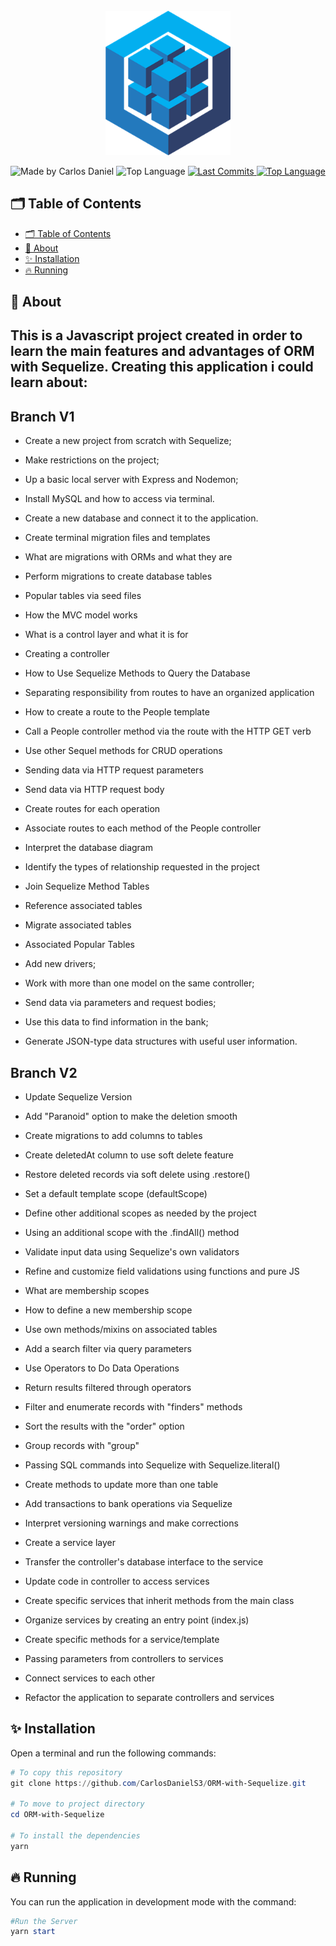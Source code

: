 <div align="center">
  <br />
  <img src=".github/sequelize.png" width="200" alt="sequelize" />
  <br />
<p>
    <img src="https://img.shields.io/badge/made%20by-Carlos%20DanielS3-2D325E?labelColor=F0DB4F&style=for-the-badge&logo=visual-studio-code&logoColor=2D325E" alt="Made by Carlos Daniel">
    <img alt="Top Language" src="https://img.shields.io/github/languages/top/CarlosDanielS3/ORM-with-Sequelize?color=2D325E&labelColor=F0DB4F&style=for-the-badge&logo=javascript&logoColor=2D325E">
    <a href="https://github.com/CarlosDanielS3/Typescript/commits/main">
      <img alt="Last Commits" src="https://img.shields.io/github/last-commit/CarlosDanielS3/Typescript?color=2D325E&labelColor=F0DB4F&style=for-the-badge&logo=github&logoColor=2D325E">
    </a>
<a href="https://github.com/CarlosDanielS3/Typescript/issues"><img alt="Top Language" src="https://img.shields.io/github/issues-raw/CarlosDanielS3/Typescript?color=2D325E&labelColor=F0DB4F&style=for-the-badge&logo=github&logoColor=2D325E"></a>
  </p>
</div>

## 🗂 Table of Contents
- [🗂 Table of Contents](#-table-of-contents)
- [📑 About](#-about)
- [✨ Installation](#-installation)
- [🔥 Running](#-running)
  
## 📑 About

## This is a Javascript project created in order to learn the main features and advantages of ORM with Sequelize. Creating this application i could learn about:
## Branch V1
* Create a new project from scratch with Sequelize;
* Make restrictions on the project;
* Up a basic local server with Express and Nodemon;
* Install MySQL and how to access via terminal.
* Create a new database and connect it to the application.

* Create terminal migration files and templates
* What are migrations with ORMs and what they are
* Perform migrations to create database tables
* Popular tables via seed files

* How the MVC model works
* What is a control layer and what it is for
* Creating a controller
* How to Use Sequelize Methods to Query the Database
* Separating responsibility from routes to have an organized application
* How to create a route to the People template
* Call a People controller method via the route with the HTTP GET verb

* Use other Sequel methods for CRUD operations
* Sending data via HTTP request parameters
* Send data via HTTP request body
* Create routes for each operation
* Associate routes to each method of the People controller

* Interpret the database diagram
* Identify the types of relationship requested in the project
* Join Sequelize Method Tables
* Reference associated tables
* Migrate associated tables
* Associated Popular Tables

* Add new drivers;
* Work with more than one model on the same controller;
* Send data via parameters and request bodies;
* Use this data to find information in the bank;
* Generate JSON-type data structures with useful user information.

## Branch V2
* Update Sequelize Version
* Add "Paranoid" option to make the deletion smooth
* Create migrations to add columns to tables
* Create deletedAt column to use soft delete feature
* Restore deleted records via soft delete using .restore()

* Set a default template scope (defaultScope)
* Define other additional scopes as needed by the project
* Using an additional scope with the .findAll() method
* Validate input data using Sequelize's own validators
* Refine and customize field validations using functions and pure JS

* What are membership scopes
* How to define a new membership scope
* Use own methods/mixins on associated tables
* Add a search filter via query parameters
* Use Operators to Do Data Operations
* Return results filtered through operators
* Filter and enumerate records with "finders" methods
* Sort the results with the "order" option
* Group records with "group"
* Passing SQL commands into Sequelize with Sequelize.literal()

* Create methods to update more than one table
* Add transactions to bank operations via Sequelize
* Interpret versioning warnings and make corrections
* Create a service layer
* Transfer the controller's database interface to the service
* Update code in controller to access services
* Create specific services that inherit methods from the main class
* Organize services by creating an entry point (index.js)
* Create specific methods for a service/template
* Passing parameters from controllers to services
* Connect services to each other
* Refactor the application to separate controllers and services



## ✨ Installation
Open a terminal and run the following commands:

```PowerShell
# To copy this repository
git clone https://github.com/CarlosDanielS3/ORM-with-Sequelize.git

# To move to project directory
cd ORM-with-Sequelize

# To install the dependencies
yarn
```
## 🔥 Running
You can run the application in development mode with the command:

```Powershell
#Run the Server
yarn start
```
